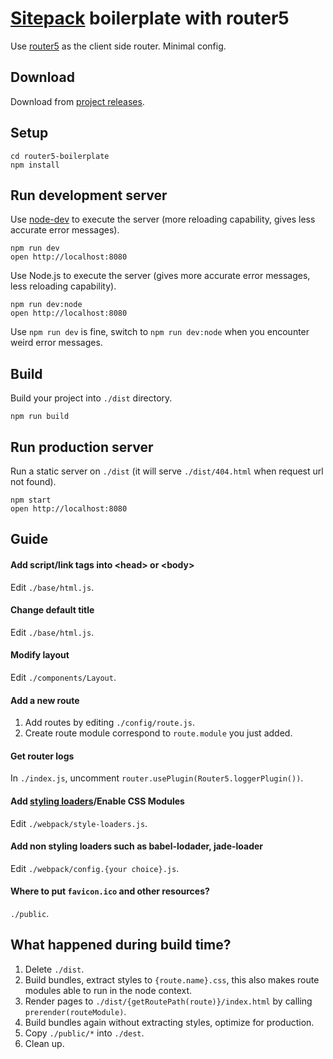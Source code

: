 # [Sitepack](https://github.com/sitepack/sitepack) boilerplate with router5
Use [router5](http://router5.github.io/) as the client side router. Minimal config.

## Download
Download from [project releases](https://github.com/sitepack/router5-boilerplate/releases).

## Setup
```
cd router5-boilerplate
npm install
```

## Run development server
Use [node-dev](https://github.com/fgnass/node-dev) to execute the server (more reloading capability, gives less accurate error messages).
```
npm run dev
open http://localhost:8080
```
Use Node.js to execute the server (gives more accurate error messages, less reloading capability).
```
npm run dev:node
open http://localhost:8080
```

Use `npm run dev` is fine, switch to `npm run dev:node` when you encounter weird error messages.

## Build
Build your project into `./dist` directory.
```
npm run build
```

## Run production server
Run a static server on `./dist` (it will serve `./dist/404.html` when request url not found).
```
npm start
open http://localhost:8080
```

## Guide

#### Add script/link tags into &lt;head&gt; or &lt;body&gt;
Edit `./base/html.js`.

#### Change default title
Edit `./base/html.js`.

#### Modify layout
Edit `./components/Layout`.

#### Add a new route
1. Add routes by editing `./config/route.js`.
2. Create route module correspond to `route.module` you just added.

#### Get router logs
In `./index.js`, uncomment `router.usePlugin(Router5.loggerPlugin())`.

#### Add [styling loaders](https://webpack.github.io/docs/list-of-loaders.html#styling)/Enable CSS Modules
Edit `./webpack/style-loaders.js`.

#### Add non styling loaders such as babel-lodader, jade-loader
Edit `./webpack/config.{your choice}.js`.

#### Where to put `favicon.ico` and other resources?
`./public`.

## What happened during build time?
1. Delete `./dist`.
2. Build bundles, extract styles to `{route.name}.css`, this also makes route modules able to run in the node context.
3. Render pages to `./dist/{getRoutePath(route)}/index.html` by calling `prerender(routeModule)`.
4. Build bundles again without extracting styles, optimize for production.
5. Copy `./public/*` into `./dest`.
6. Clean up.
